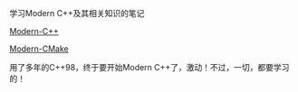 学习Modern C++及其相关知识的笔记

[Modern-C++](.\Modern-C++\README.md)

[Modern-CMake](.\Modern-CMake\README.md)

用了多年的C++98，终于要开始Modern C++了，激动！不过，一切，都要学习的！